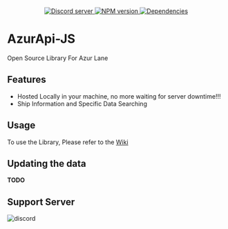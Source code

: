 <div align="center">
    <br />
    <p>
        <a href="https://discord.gg/aAEdys8">
            <img src="https://discordapp.com/api/guilds/648206344729526272/embed.png" alt="Discord server" />
        </a>
        <a href="https://www.npmjs.com/package/@azurapi/azurapi">
            <img src="https://img.shields.io/npm/v/@azurapi/azurapi.svg?maxAge=3600" alt="NPM version" />
        </a>
        <a href="https://david-dm.org/AzurAPI/azur-json.svg">
            <img src="https://img.shields.io/david/AzurAPI/azur-json.svg?maxAge=3600" alt="Dependencies" />
        </a>
    </p>
</div>

# AzurApi-JS
Open Source Library For Azur Lane

## Features
- Hosted Locally in your machine, no more waiting for server downtime!!!
- Ship Information and Specific Data Searching

## Usage
To use the Library, Please refer to the [Wiki](https://github.com/AzurAPI/azur-json/wiki)

## Updating the data
**TODO**

## Support Server

![discord](https://discordapp.com/api/guilds/648206344729526272/widget.png?style=banner2)
